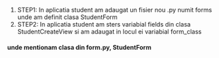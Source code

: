 1. STEP1: In aplicatia student am adaugat un fisier nou .py numit forms unde am definit clasa StudentForm
2. STEP2: In aplicatia student am sters variabial fields din clasa StudentCreateView si am adaugat in locul ei variabial
form_class
#### unde mentionam clasa din form.py, StudentForm